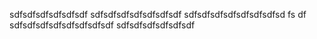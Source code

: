 sdfsdfsdfsdfsdfsdf
sdfsdfsdfsdfsdfsdfsdf
sdfsdfsdfsdfsdfsdfsdfsd
fs
df
sdfsdfsdfsdfsdfsdfsdfsdf
sdfsdfsdfsdfsdfsdf